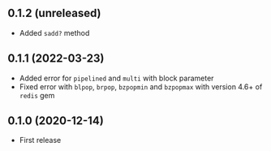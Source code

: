 ## 0.1.2 (unreleased)

- Added `sadd?` method

## 0.1.1 (2022-03-23)

- Added error for `pipelined` and `multi` with block parameter
- Fixed error with `blpop`, `brpop`, `bzpopmin` and `bzpopmax` with version 4.6+ of `redis` gem

## 0.1.0 (2020-12-14)

- First release
